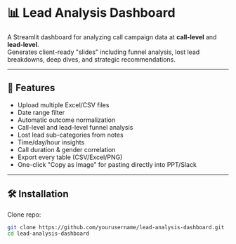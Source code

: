 # 📊 Lead Analysis Dashboard

A Streamlit dashboard for analyzing call campaign data at **call-level** and **lead-level**.  
Generates client-ready "slides" including funnel analysis, lost lead breakdowns, deep dives, and strategic recommendations.

---

## 🚀 Features
- Upload multiple Excel/CSV files
- Date range filter
- Automatic outcome normalization
- Call-level and lead-level funnel analysis
- Lost lead sub-categories from notes
- Time/day/hour insights
- Call duration & gender correlation
- Export every table (CSV/Excel/PNG)
- One-click "Copy as Image" for pasting directly into PPT/Slack

---

## 🛠️ Installation

Clone repo:
```bash
git clone https://github.com/yourusername/lead-analysis-dashboard.git
cd lead-analysis-dashboard
